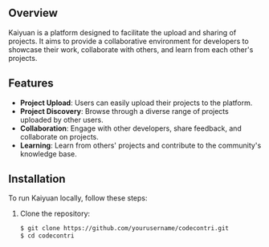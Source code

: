 
## Overview

Kaiyuan is a platform designed to facilitate the upload and sharing of projects. It aims to provide a collaborative environment for developers to showcase their work, collaborate with others, and learn from each other's projects.

## Features

- **Project Upload**: Users can easily upload their projects to the platform.
- **Project Discovery**: Browse through a diverse range of projects uploaded by other users.
- **Collaboration**: Engage with other developers, share feedback, and collaborate on projects.
- **Learning**: Learn from others' projects and contribute to the community's knowledge base.

## Installation

To run Kaiyuan locally, follow these steps:

1. Clone the repository:
   ```bash
   $ git clone https://github.com/yourusername/codecontri.git
   $ cd codecontri
